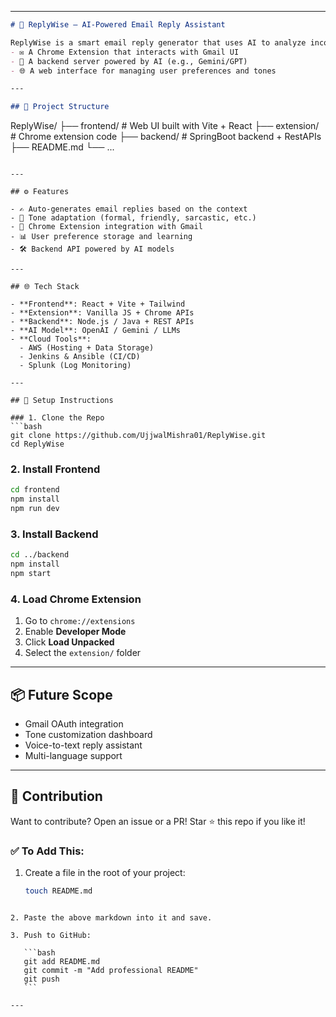 
---

```markdown
# 🚀 ReplyWise – AI-Powered Email Reply Assistant

ReplyWise is a smart email reply generator that uses AI to analyze incoming email context and generate meaningful, personalized, and tone-aware responses. It consists of:
- ✉️ A Chrome Extension that interacts with Gmail UI
- 🧠 A backend server powered by AI (e.g., Gemini/GPT)
- 🌐 A web interface for managing user preferences and tones

---

## 📁 Project Structure

```

ReplyWise/
├── frontend/             # Web UI built with Vite + React
├── extension/            # Chrome extension code
├── backend/              # SpringBoot backend + RestAPIs
├── README.md
└── ...

````

---

## ⚙️ Features

- ✍️ Auto-generates email replies based on the context
- 🎯 Tone adaptation (formal, friendly, sarcastic, etc.)
- 🧩 Chrome Extension integration with Gmail
- 📊 User preference storage and learning
- 🛠️ Backend API powered by AI models

---

## 🌐 Tech Stack

- **Frontend**: React + Vite + Tailwind
- **Extension**: Vanilla JS + Chrome APIs
- **Backend**: Node.js / Java + REST APIs
- **AI Model**: OpenAI / Gemini / LLMs
- **Cloud Tools**:
  - AWS (Hosting + Data Storage)
  - Jenkins & Ansible (CI/CD)
  - Splunk (Log Monitoring)

---

## 🚀 Setup Instructions

### 1. Clone the Repo
```bash
git clone https://github.com/UjjwalMishra01/ReplyWise.git
cd ReplyWise
````

### 2. Install Frontend

```bash
cd frontend
npm install
npm run dev
```

### 3. Install Backend

```bash
cd ../backend
npm install
npm start
```

### 4. Load Chrome Extension

1. Go to `chrome://extensions`
2. Enable **Developer Mode**
3. Click **Load Unpacked**
4. Select the `extension/` folder

---

## 📦 Future Scope

* Gmail OAuth integration
* Tone customization dashboard
* Voice-to-text reply assistant
* Multi-language support

---

## 🙌 Contribution

Want to contribute? Open an issue or a PR!
Star ⭐ this repo if you like it!


### ✅ To Add This:

1. Create a file in the root of your project:
   ```bash
   touch README.md
````

2. Paste the above markdown into it and save.

3. Push to GitHub:

   ```bash
   git add README.md
   git commit -m "Add professional README"
   git push
   ```

---
